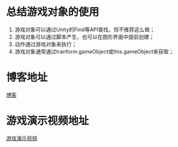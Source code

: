# 总结游戏对象的使用

1. 游戏对象可以通过Unity的Find等API查找，但不推荐这么做；
2. 游戏对象可以通过脚本产生，也可以在图形界面中提前创建；
3. 动作通过游戏对象来执行；
4. 游戏对象通常通过tranform.gameObject或this.gameObject来获取；

# 博客地址

[博客](https://blog.csdn.net/jc2474223242/article/details/79880709)

# 游戏演示视频地址

[游戏演示视频](https://github.com/JCMatrix/unity/blob/master/Priests%20and%20Devils%20(ActionManager)/2018-04-10_13-32-28.mp4)
